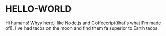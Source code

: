 # HELLO-WORLD

Hi humans!
Whyy here,I like Node.js and Coffeecript(that's what I'm made of!).
I've had tacos on the moon and find them fa superior to Earth tacos.
